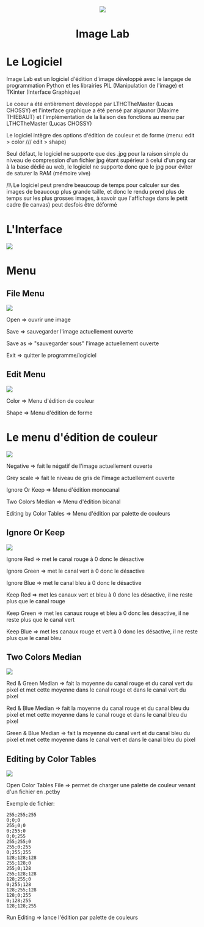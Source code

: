 <div align="center">
<img src="res/icon.png"/>
<h1>Image Lab</h1>
</div>
<div align="left">
</div>

# Le Logiciel

Image Lab est un logiciel d'édition d'image développé avec le langage de programmation Python et les librairies PIL (Manipulation de l'image) et TKinter (Interface Graphique)

Le coeur a été entièrement développé par LTHCTheMaster (Lucas CHOSSY) et l'interface graphique a été pensé par algaunor (Maxime THIEBAUT) et l'implémentation de la liaison des fonctions au menu par LTHCTheMaster (Lucas CHOSSY)

Le logiciel intègre des options d'édition de couleur et de forme (menu: edit > color /// edit > shape)

Seul défaut, le logiciel ne supporte que des .jpg pour la raison simple du niveau de compression d'un fichier jpg étant supérieur à celui d'un png car à la base dédié au web, le logiciel ne supporte donc que le jpg pour éviter de saturer la RAM (mémoire vive)

/!\ Le logiciel peut prendre beaucoup de temps pour calculer sur des images de beaucoup plus grande taille, et donc le rendu prend plus de temps sur les plus grosses images, à savoir que l'affichage dans le petit cadre (le canvas) peut desfois être déformé

# L'Interface
<img src="img_md/interface.png">

# Menu
## File Menu
<img src="img_md/file_menu.png">

Open => ouvrir une image

Save => sauvegarder l'image actuellement ouverte

Save as => "sauvegarder sous" l'image actuellement ouverte

Exit => quitter le programme/logiciel

## Edit Menu
<img src="img_md/edit_menu_overview.png">

Color => Menu d'édition de couleur

Shape => Menu d'édition de forme

# Le menu d'édition de couleur
<img src="img_md/color_menu.png">

Negative => fait le négatif de l'image actuellement ouverte

Grey scale => fait le niveau de gris de l'image actuellement ouverte

Ignore Or Keep => Menu d'édition monocanal

Two Colors Median => Menu d'édition bicanal

Editing by Color Tables => Menu d'édition par palette de couleurs

## Ignore Or Keep
<img src="img_md/ignkep_colo_men.png">

Ignore Red => met le canal rouge à 0 donc le désactive

Ignore Green => met le canal vert à 0 donc le désactive

Ignore Blue => met le canal bleu à 0 donc le désactive

Keep Red => met les canaux vert et bleu à 0 donc les désactive, il ne reste plus que le canal rouge

Keep Green => met les canaux rouge et bleu à 0 donc les désactive, il ne reste plus que le canal vert

Keep Blue => met les canaux rouge et vert à 0 donc les désactive, il ne reste plus que le canal bleu

## Two Colors Median
<img src="img_md/bicolo_men.png">

Red & Green Median => fait la moyenne du canal rouge et du canal vert du pixel et met cette moyenne dans le canal rouge et dans le canal vert du pixel

Red & Blue Median => fait la moyenne du canal rouge et du canal bleu du pixel et met cette moyenne dans le canal rouge et dans le canal bleu du pixel

Green & Blue Median => fait la moyenne du canal vert et du canal bleu du pixel et met cette moyenne dans le canal vert et dans le canal bleu du pixel

## Editing by Color Tables
<img src="img_md/pal_men.png">

Open Color Tables File => permet de charger une palette de couleur venant d'un fichier en .pctby

Exemple de fichier:
```
255;255;255
0;0;0
255;0;0
0;255;0
0;0;255
255;255;0
255;0;255
0;255;255
128;128;128
255;128;0
255;0;128
255;128;128
128;255;0
0;255;128
128;255;128
128;0;255
0;128;255
128;128;255
```

Run Editing => lance l'édition par palette de couleurs
